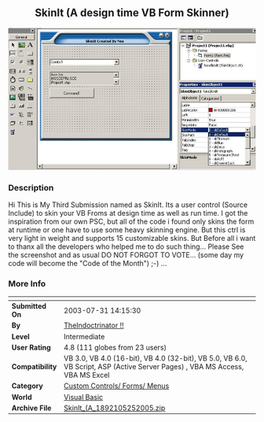 ﻿<div align="center">

## SkinIt \(A design time VB Form Skinner\)

<img src="PIC200552555314461.jpg">
</div>

### Description

Hi This is My Third Submission named as SkinIt. Its a user control (Source Include) to skin your VB Froms at design time as well as run time. I got the inspiration from our own PSC, but all of the code i found only skins the form at runtime or one have to use some heavy skinning engine. But this ctrl is very light in weight and supports 15 customizable skins. But Before all i want to thanx all the developers who helped me to do such thing... Please See the screenshot and as usual DO NOT FORGOT TO VOTE... (some day my code will become the "Code of the Month") ;-) ...
 
### More Info
 


<span>             |<span>
---                |---
**Submitted On**   |2003-07-31 14:15:30
**By**             |[TheIndoctrinator \!\!](https://github.com/Planet-Source-Code/PSCIndex/blob/master/ByAuthor/theindoctrinator.md)
**Level**          |Intermediate
**User Rating**    |4.8 (111 globes from 23 users)
**Compatibility**  |VB 3\.0, VB 4\.0 \(16\-bit\), VB 4\.0 \(32\-bit\), VB 5\.0, VB 6\.0, VB Script, ASP \(Active Server Pages\) , VBA MS Access, VBA MS Excel
**Category**       |[Custom Controls/ Forms/  Menus](https://github.com/Planet-Source-Code/PSCIndex/blob/master/ByCategory/custom-controls-forms-menus__1-4.md)
**World**          |[Visual Basic](https://github.com/Planet-Source-Code/PSCIndex/blob/master/ByWorld/visual-basic.md)
**Archive File**   |[SkinIt\_\(A\_1892105252005\.zip](https://github.com/Planet-Source-Code/theindoctrinator-skinit-a-design-time-vb-form-skinner__1-60677/archive/master.zip)








